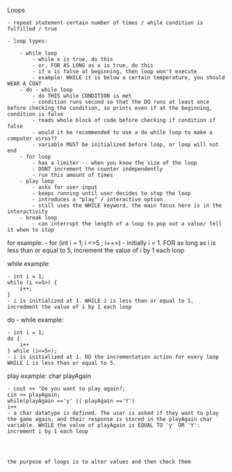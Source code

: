 Loops

    - repeat statement certain number of times / while condition is fulfilled / true 

    - loop types:

        - while loop
            - while x is true, do this 
            - or, FOR AS LONG as x is true, do this
            - if x is false at beginning, then loop won't execute
            - example: WHILE it is below a certain temperature, you should WEAR A COAT 
        - do - while loop
            - do THIS while CONDITION is met
            - condition runs second so that the DO runs at least once before checking the condition, so prints even if at the beginning, condition is false 
            - reads whole block of code before checking if condition if false
            - would it be recommended to use a do while loop to make a computer virus??
            - variable MUST be initialized before loop, or loop will not end  
        - for loop
            - has a limiter -- when you know the size of the loop 
            - DONT increment the counter independently
            - run this amount of times 
        - play loop
            - asks for user input
            - keeps running until user decides to stop the loop
            - introduces a "play" / interactive option
            - still uses the WHILE keyword, the main focus here is in the interactivity
        - break loop 
            - can interrupt the length of a loop to pop out a value/ tell it when to stop

for example:
    - for (int i = 1; i <=5 ; i++>)
    - initially i = 1. FOR as long as i is less than or equal to 5, increment the value of i by 1 each loop

while example:

    - int i = 1;
    while (i <=5>) {
        i++;
    }
    - i is initialized at 1. WHILE i is less than or equal to 5, incredment the value of i by 1 each loop

do - while example:

    - int i = 1;
    do {
        i++
    } while (i<=5>);
    - i is initialized at 1. DO the incrementation action for every loop WHILE i is less than or equal to 5.

play example:
    char playAgain

    - cout << "Do you want to play again?;
    cin >> playAgain;
    while(playAgain =='y' || playAgain =='Y')
    i++
    - a char datatype is defined. The user is asked if they want to play the game again, and their response is stored in the playAgain char variable. WHILE the value of playAgain is EQUAL TO 'y' OR 'Y': increment i by 1 each loop



    
    the purpose of loops is to alter values and then check them 
